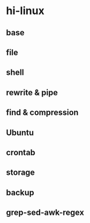 # hi-linux

## base

## file

## shell

## rewrite & pipe

## find & compression

## Ubuntu

## crontab

## storage

## backup

## grep-sed-awk-regex
